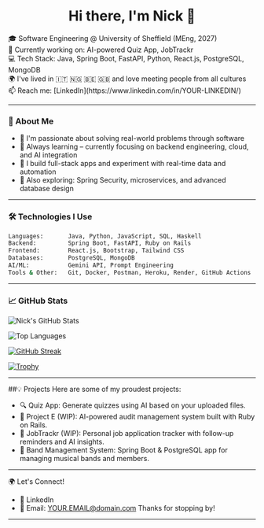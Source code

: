 <h1 align="center">Hi there, I'm Nick 👋</h1>

<p>
  🎓 Software Engineering @ University of Sheffield (MEng, 2027)<br>
  🔭 Currently working on: AI-powered Quiz App, JobTrackr<br>
  💻 Tech Stack: Java, Spring Boot, FastAPI, Python, React.js, PostgreSQL, MongoDB<br>
  🌍 I've lived in 🇮🇹 🇳🇬 🇧🇪 🇬🇧 and love meeting people from all cultures<br>
  📫 Reach me: [LinkedIn](https://www.linkedin.com/in/YOUR-LINKEDIN/)
</p>

---

### 🚀 About Me

- 🎯 I'm passionate about solving real-world problems through software
- 🧠 Always learning – currently focusing on backend engineering, cloud, and AI integration
- 📂 I build full-stack apps and experiment with real-time data and automation
- 🌱 Also exploring: Spring Security, microservices, and advanced database design

---

### 🛠️ Technologies I Use

```bash
Languages:       Java, Python, JavaScript, SQL, Haskell  
Backend:         Spring Boot, FastAPI, Ruby on Rails  
Frontend:        React.js, Bootstrap, Tailwind CSS  
Databases:       PostgreSQL, MongoDB  
AI/ML:           Gemini API, Prompt Engineering  
Tools & Other:   Git, Docker, Postman, Heroku, Render, GitHub Actions
```

---

### 📈 GitHub Stats

![Nick's GitHub Stats](https://github-readme-stats.vercel.app/api?username=VictoriousWealth&show_icons=true&theme=github_dark&hide_border=true)

![Top Languages](https://github-readme-stats.vercel.app/api/top-langs/?username=VictoriousWealth&layout=compact&theme=github_dark&hide_border=true)

[![GitHub Streak](https://streak-stats.demolab.com?user=VictoriousWealth&theme=dark&hide_border=true)](https://git.io/streak-stats)

[![Trophy](https://github-profile-trophy.vercel.app/?username=VictoriousWealth&theme=darkhub&no-frame=true&rank=SECRET,SSS,SS,S,A,B,C)](https://github.com/ryo-ma/github-profile-trophy)

---

##💡 Projects
Here are some of my proudest projects:
- 🔍 Quiz App: Generate quizzes using AI based on your uploaded files.
- 🧾 Project E (WIP): AI-powered audit management system built with Ruby on Rails.
- 💼 JobTrackr (WIP): Personal job application tracker with follow-up reminders and AI insights.
- 🎵 Band Management System: Spring Boot & PostgreSQL app for managing musical bands and members.

---

🌍 Let's Connect!
- 💼 LinkedIn
- 💌 Email: YOUR.EMAIL@domain.com
Thanks for stopping by!
---
